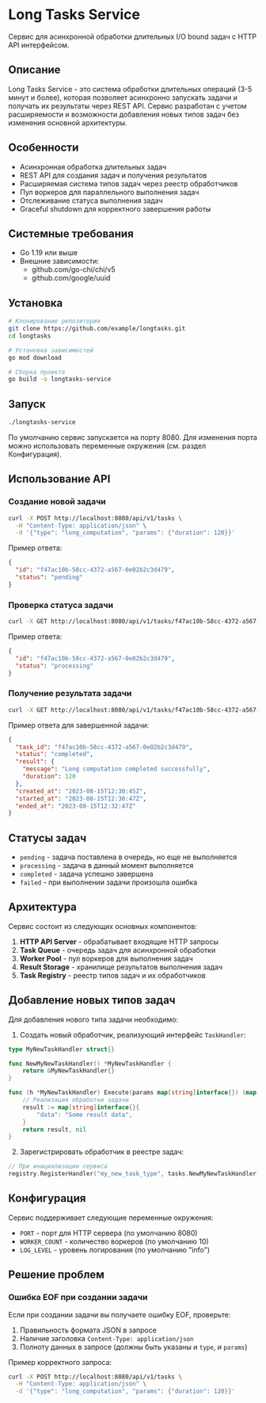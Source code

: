 # Long Tasks Service

Сервис для асинхронной обработки длительных I/O bound задач с HTTP API интерфейсом.

## Описание

Long Tasks Service - это система обработки длительных операций (3-5 минут и более), которая позволяет асинхронно запускать задачи и получать их результаты через REST API. Сервис разработан с учетом расширяемости и возможности добавления новых типов задач без изменения основной архитектуры.

## Особенности

- Асинхронная обработка длительных задач
- REST API для создания задач и получения результатов
- Расширяемая система типов задач через реестр обработчиков
- Пул воркеров для параллельного выполнения задач
- Отслеживание статуса выполнения задач
- Graceful shutdown для корректного завершения работы

## Системные требования

- Go 1.19 или выше
- Внешние зависимости:
  - github.com/go-chi/chi/v5
  - github.com/google/uuid

## Установка

```bash
# Клонирование репозитория
git clone https://github.com/example/longtasks.git
cd longtasks

# Установка зависимостей
go mod download

# Сборка проекта
go build -o longtasks-service
```

## Запуск

```bash
./longtasks-service
```

По умолчанию сервис запускается на порту 8080. Для изменения порта можно использовать переменные окружения (см. раздел Конфигурация).

## Использование API

### Создание новой задачи

```bash
curl -X POST http://localhost:8080/api/v1/tasks \
  -H "Content-Type: application/json" \
  -d '{"type": "long_computation", "params": {"duration": 120}}'
```

Пример ответа:

```json
{
  "id": "f47ac10b-58cc-4372-a567-0e02b2c3d479",
  "status": "pending"
}
```

### Проверка статуса задачи

```bash
curl -X GET http://localhost:8080/api/v1/tasks/f47ac10b-58cc-4372-a567-0e02b2c3d479
```

Пример ответа:

```json
{
  "id": "f47ac10b-58cc-4372-a567-0e02b2c3d479",
  "status": "processing"
}
```

### Получение результата задачи

```bash
curl -X GET http://localhost:8080/api/v1/tasks/f47ac10b-58cc-4372-a567-0e02b2c3d479/result
```

Пример ответа для завершенной задачи:

```json
{
  "task_id": "f47ac10b-58cc-4372-a567-0e02b2c3d479",
  "status": "completed",
  "result": {
    "message": "Long computation completed successfully",
    "duration": 120
  },
  "created_at": "2023-08-15T12:30:45Z",
  "started_at": "2023-08-15T12:30:47Z",
  "ended_at": "2023-08-15T12:32:47Z"
}
```

## Статусы задач

- `pending` - задача поставлена в очередь, но еще не выполняется
- `processing` - задача в данный момент выполняется
- `completed` - задача успешно завершена
- `failed` - при выполнении задачи произошла ошибка

## Архитектура

Сервис состоит из следующих основных компонентов:

1. **HTTP API Server** - обрабатывает входящие HTTP запросы
2. **Task Queue** - очередь задач для асинхронной обработки
3. **Worker Pool** - пул воркеров для выполнения задач
4. **Result Storage** - хранилище результатов выполнения задач
5. **Task Registry** - реестр типов задач и их обработчиков

## Добавление новых типов задач

Для добавления нового типа задачи необходимо:

1. Создать новый обработчик, реализующий интерфейс `TaskHandler`:

```go
type MyNewTaskHandler struct{}

func NewMyNewTaskHandler() *MyNewTaskHandler {
    return &MyNewTaskHandler{}
}

func (h *MyNewTaskHandler) Execute(params map[string]interface{}) (map[string]interface{}, error) {
    // Реализация обработки задачи
    result := map[string]interface{}{
        "data": "Some result data",
    }
    return result, nil
}
```

2. Зарегистрировать обработчик в реестре задач:

```go
// При инициализации сервиса
registry.RegisterHandler("my_new_task_type", tasks.NewMyNewTaskHandler())
```

## Конфигурация

Сервис поддерживает следующие переменные окружения:

- `PORT` - порт для HTTP сервера (по умолчанию 8080)
- `WORKER_COUNT` - количество воркеров (по умолчанию 10)
- `LOG_LEVEL` - уровень логирования (по умолчанию "info")

## Решение проблем

### Ошибка EOF при создании задачи

Если при создании задачи вы получаете ошибку EOF, проверьте:

1. Правильность формата JSON в запросе
2. Наличие заголовка `Content-Type: application/json`
3. Полноту данных в запросе (должны быть указаны и `type`, и `params`)

Пример корректного запроса:

```bash
curl -X POST http://localhost:8080/api/v1/tasks \
  -H "Content-Type: application/json" \
  -d '{"type": "long_computation", "params": {"duration": 120}}'
```
